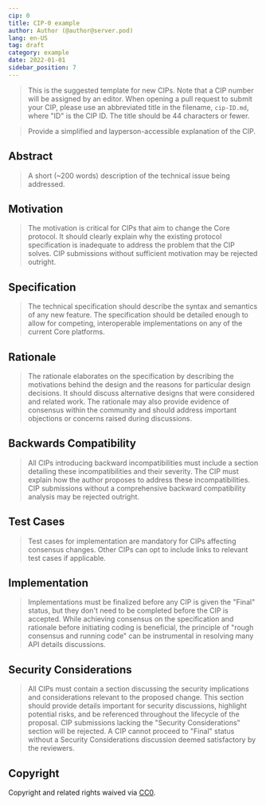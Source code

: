 ```yaml
---
cip: 0
title: CIP-0 example
author: Author (@author@server.pod)
lang: en-US
tag: draft
category: example
date: 2022-01-01
sidebar_position: 7
---
```

> This is the suggested template for new CIPs. Note that a CIP number will be assigned by an editor. When opening a pull request to submit your CIP, please use an abbreviated title in the filename, `cip-ID.md`, where "ID" is the CIP ID. The title should be 44 characters or fewer.

> Provide a simplified and layperson-accessible explanation of the CIP.

<!--truncate-->

## Abstract

> A short (~200 words) description of the technical issue being addressed.

## Motivation

> The motivation is critical for CIPs that aim to change the Core protocol. It should clearly explain why the existing protocol specification is inadequate to address the problem that the CIP solves. CIP submissions without sufficient motivation may be rejected outright.

## Specification

> The technical specification should describe the syntax and semantics of any new feature. The specification should be detailed enough to allow for competing, interoperable implementations on any of the current Core platforms.

## Rationale

> The rationale elaborates on the specification by describing the motivations behind the design and the reasons for particular design decisions. It should discuss alternative designs that were considered and related work. The rationale may also provide evidence of consensus within the community and should address important objections or concerns raised during discussions.

## Backwards Compatibility

> All CIPs introducing backward incompatibilities must include a section detailing these incompatibilities and their severity. The CIP must explain how the author proposes to address these incompatibilities. CIP submissions without a comprehensive backward compatibility analysis may be rejected outright.

## Test Cases

> Test cases for implementation are mandatory for CIPs affecting consensus changes. Other CIPs can opt to include links to relevant test cases if applicable.

## Implementation

> Implementations must be finalized before any CIP is given the "Final" status, but they don't need to be completed before the CIP is accepted. While achieving consensus on the specification and rationale before initiating coding is beneficial, the principle of "rough consensus and running code" can be instrumental in resolving many API details discussions.

## Security Considerations

> All CIPs must contain a section discussing the security implications and considerations relevant to the proposed change. This section should provide details important for security discussions, highlight potential risks, and be referenced throughout the lifecycle of the proposal. CIP submissions lacking the "Security Considerations" section will be rejected. A CIP cannot proceed to "Final" status without a Security Considerations discussion deemed satisfactory by the reviewers.

## Copyright

Copyright and related rights waived via [CC0](https://creativecommons.org/publicdomain/zero/1.0/).
